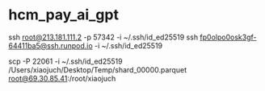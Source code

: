 # hcm_pay_ai_gpt

ssh root@213.181.111.2 -p 57342 -i ~/.ssh/id_ed25519
ssh fp0olpo0osk3gf-64411ba5@ssh.runpod.io -i ~/.ssh/id_ed25519

scp -P 22061 -i ~/.ssh/id_ed25519 /Users/xiaojuch/Desktop/Temp/shard_00000.parquet root@69.30.85.41:/root/xiaojuch
